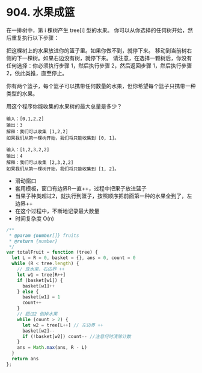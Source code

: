 # 904. 水果成篮
在一排树中，第 i 棵树产生 tree[i] 型的水果。
你可以从你选择的任何树开始，然后重复执行以下步骤：

把这棵树上的水果放进你的篮子里。如果你做不到，就停下来。
移动到当前树右侧的下一棵树。如果右边没有树，就停下来。
请注意，在选择一颗树后，你没有任何选择：你必须执行步骤 1，然后执行步骤 2，然后返回步骤 1，然后执行步骤 2，依此类推，直至停止。

你有两个篮子，每个篮子可以携带任何数量的水果，但你希望每个篮子只携带一种类型的水果。

用这个程序你能收集的水果树的最大总量是多少？

```
输入：[0,1,2,2]
输出：3
解释：我们可以收集 [1,2,2]
如果我们从第一棵树开始，我们将只能收集到 [0, 1]。

输入：[1,2,3,2,2]
输出：4
解释：我们可以收集 [2,3,2,2]
如果我们从第一棵树开始，我们将只能收集到 [1, 2]。
```
- 滑动窗口
- 套用模板，窗口有边界R一直++，过程中把果子放进篮子
- 当果子种类超过2，就执行到篮子，按照顺序把前面第一种的水果全到了，左边界++
- 在这个过程中，不断地记录最大数量
- 时间复杂度 O(n)

```js
/**
 * @param {number[]} fruits
 * @return {number}
 */
var totalFruit = function (tree) {
  let L = R = 0, basket = {}, ans = 0, count = 0
  while (R < tree.length) {
    // 放水果，右边界 ++ 
    let w1 = tree[R++]
    if (basket[w1]) {
      basket[w1]++
    } else {
      basket[w1] = 1
      count++
    }
    // 超过2 倒掉水果
    while (count > 2) {
      let w2 = tree[L++] // 左边界 ++
      basket[w2]--
      if (!basket[w2]) count-- //注意何时清除计数
    }
    ans = Math.max(ans, R - L)
  }
  return ans
};

```